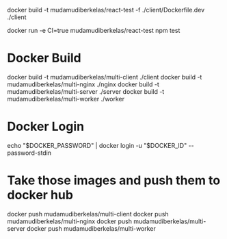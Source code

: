 docker build -t mudamudiberkelas/react-test -f ./client/Dockerfile.dev ./client

docker run -e CI=true mudamudiberkelas/react-test npm test

# Docker Build
docker build -t mudamudiberkelas/multi-client ./client
docker build -t mudamudiberkelas/multi-nginx ./nginx
docker build -t mudamudiberkelas/multi-server ./server
docker build -t mudamudiberkelas/multi-worker ./worker

# Docker Login
echo "$DOCKER_PASSWORD" | docker login -u "$DOCKER_ID" --password-stdin

# Take those images and push them to docker hub
docker push mudamudiberkelas/multi-client
docker push mudamudiberkelas/multi-nginx
docker push mudamudiberkelas/multi-server
docker push mudamudiberkelas/multi-worker

